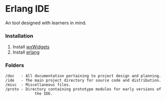 # Erlang IDE

An tool designed with learners in mind.

### Installation

1. Install [wxWidgets](http://www.wxwidgets.org/downloads/ "wxWidgets")
2. Install [erlang](http://www.erlang.org/download.html "erlang")


### Folders

	/doc   - All documentation pertaining to project design and planning.
	/ide   - The main project directory for source code and distribution.
	/misc  - Miscellaneous files.
	/proto - Directory containing prototype modules for early versions of
			     the IDE.
